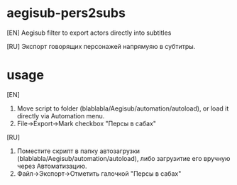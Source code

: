# aegisub-pers2subs

[EN]
Aegisub filter to export actors directly into subtitles

[RU]
Экспорт говорящих персонажей напрямуяю в субтитры.


# usage

[EN]
1. Move script to folder (blablabla/Aegisub/automation/autoload), or load it directly via Automation menu.
2. File->Export->Mark checkbox "Персы в сабах"

[RU]
1. Поместите скрипт в папку автозагрузки (blablabla/Aegisub/automation/autoload), либо загрузитие его вручную через Автоматизацию.
2. Файл->Экспорт->Отметить галочкой "Персы в сабах"
